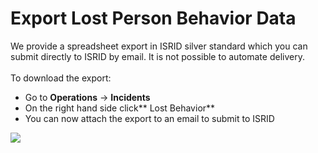 # Export Lost Person Behavior Data

We provide a spreadsheet export in ISRID silver standard which you can submit directly to ISRID by email. It is not possible to automate delivery. \
\
To download the export:

* Go to **Operations** -> **Incidents**
* On the right hand side click** Lost Behavior**
* You can now attach the export to an email to submit to ISRID

![](<../../.gitbook/assets/export lost person behavior.gif>)
